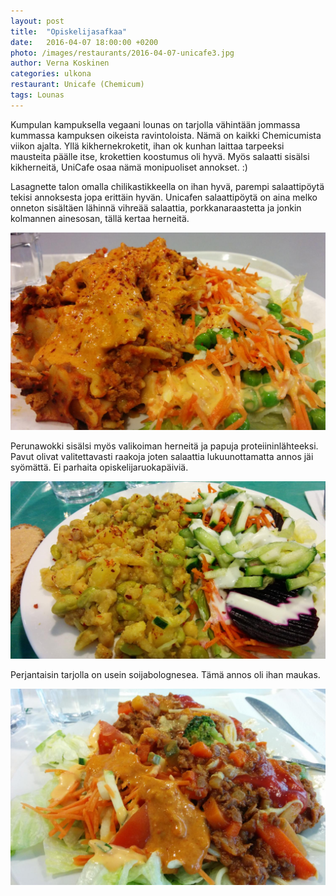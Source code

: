 ```yaml
---
layout: post
title:  "Opiskelijasafkaa"
date:   2016-04-07 18:00:00 +0200
photo: /images/restaurants/2016-04-07-unicafe3.jpg
author: Verna Koskinen
categories: ulkona
restaurant: Unicafe (Chemicum)
tags: Lounas
---
```


Kumpulan kampuksella vegaani lounas on tarjolla vähintään jommassa kummassa kampuksen oikeista ravintoloista. Nämä on kaikki Chemicumista viikon ajalta. Yllä kikhernekroketit, ihan ok kunhan laittaa tarpeeksi mausteita päälle itse, krokettien koostumus oli hyvä. Myös salaatti sisälsi kikherneitä, UniCafe osaa nämä monipuoliset annokset. :)

Lasagnette talon omalla chilikastikkeella on ihan hyvä, parempi salaattipöytä tekisi annoksesta jopa erittäin hyvän. Unicafen salaattipöytä on aina melko onneton sisältäen lähinnä vihreää salaattia, porkkanaraastetta ja jonkin kolmannen ainesosan, tällä kertaa herneitä.

![Perunawokki](/images/restaurants/2016-04-07-unicafe4.jpg)

Perunawokki sisälsi myös valikoiman herneitä ja papuja proteiininlähteeksi. Pavut olivat valitettavasti raakoja joten salaattia lukuunottamatta annos jäi syömättä. Ei parhaita opiskelijaruokapäiviä.

![Perunawokki](/images/restaurants/2016-04-07-unicafe1.jpg)

Perjantaisin tarjolla on usein soijabolognesea. Tämä annos oli ihan maukas.

![Soijabolognese](/images/restaurants/2016-04-07-unicafe2.jpg)
